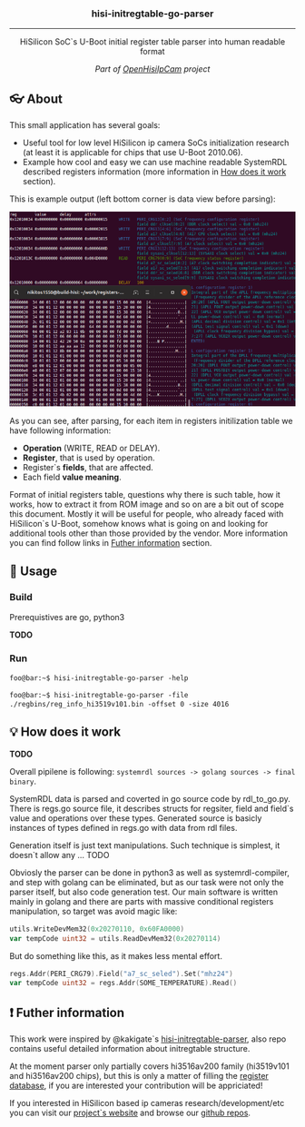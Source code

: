 <!--
<p align="center">
 <img src="images/systemrdl300.png" alt="registers-description-systemdrl">
</p>
-->
<h3 align="center">hisi-initregtable-go-parser</h3>

---

<p align="center">HiSilicon SoC`s U-Boot initial register table parser into human readable format</p>
<p align="center"><em>Part of <a href="https://www.openhisiipcam.org">OpenHisiIpCam</a> project</em></p>

## :eyeglasses: About

This small application has several goals: 
* Useful tool for low level HiSilicon ip camera SoCs initialization research (at least it is applicable for chips that use U-Boot 2010.06).
* Example how cool and easy we can use machine readable SystemRDL described registers information (more information in [How does it work](#how_does_it_work) section).

This is example output (left bottom corner is data view before parsing):

![hisi-initregtable-go-parser example screenshot](images/hisi-initregtable-go-parser-example.png)

As you can see, after parsing, for each item in registers initilization table we have following information:
* **Operation** (WRITE, READ or DELAY).
* **Register**, that is used by operation.
* Register`s **fields**, that are affected.
* Each field **value meaning**.

Format of initial registers table, questions why there is such table, how it works, how to extract it from ROM image and so on are a bit out of scope this document. 
Mostly it will be useful for people, who already faced with HiSilicon`s U-Boot, somehow knows what is going on and 
looking for additional tools other than those provided by the vendor.
More information you can find follow links in [Futher information](#futher_information) section.

## :hammer: Usage

### Build

Prerequistives are go, python3

**TODO**

### Run

```console
foo@bar:~$ hisi-initregtable-go-parser -help
```

```console
foo@bar:~$ hisi-initregtable-go-parser -file ./regbins/reg_info_hi3519v101.bin -offset 0 -size 4016
```

## :bulb: How does it work <a name="how_does_it_work"></a>

**TODO**

Overall pipilene is following: `systemrdl sources -> golang sources -> final binary`.

SystemRDL data is parsed and coverted in go source code by rdl_to_go.py.
There is regs.go source file, it describes structs for regsiter, field and field`s value and operations over these types. 
Generated source is basicly instances of types defined in regs.go with data from rdl files.

Generation itself is just text manipulations. Such technique is simplest, it doesn`t allow any ... TODO

Obviosly the parser can be done in python3 as well as systemrdl-compiler, and step with golang can be eliminated,
but as our task were not only the parser itself, but also code generation test. 
Our main software is written mainly in golang and there are parts with massive conditional registers manipulation,
so target was avoid magic like:

```go
utils.WriteDevMem32(0x20270110, 0x60FA0000)
var tempCode uint32 = utils.ReadDevMem32(0x20270114)
```
But do something like this, as it makes less mental effort.
```go
regs.Addr(PERI_CRG79).Field("a7_sc_seled").Set("mhz24")
var tempCode uint32 = regs.Addr(SOME_TEMPERATURE).Read()
```


## :exclamation: Futher information <a name="futher_information"></a>

This work were inspired by @kakigate`s [hisi-initregtable-parser](https://github.com/kakigate/hisi-initregtable-parser), 
also repo contains useful detailed information about initregtable structure.

At the moment parser only partially covers hi3516av200 family (hi3519v101 and hi3516av200 chips), 
but this is only a matter of filling the [register database](https://github.com/OpenHisiIpCam/registers-description),
if you are interested your contribution will be appriciated!

If you interested in HiSilicon based ip cameras research/development/etc 
you can visit our [project`s website](https://www.openhisiipcam.org) and browse our [github repos](https://github.com/OpenHisiIpCam/).
